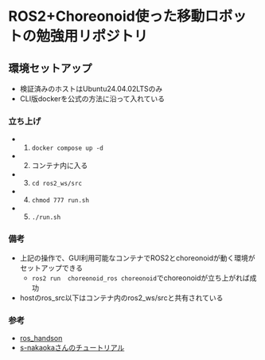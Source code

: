 # ROS2+Choreonoid使った移動ロボットの勉強用リポジトリ
## 環境セットアップ
- 検証済みのホストはUbuntu24.04.02LTSのみ
- CLI版dockerを公式の方法に沿って入れている
### 立ち上げ
- 1. `docker compose up -d`
- 2. コンテナ内に入る
- 3. `cd ros2_ws/src`
- 4. `chmod 777 run.sh`
- 5. `./run.sh`

### 備考
- 上記の操作で、GUI利用可能なコンテナでROS2とchoreonoidが動く環境がセットアップできる
    - `ros2 run  choreonoid_ros choreonoid`でchoreonoidが立ち上がれば成功
- hostのros_src以下はコンテナ内のros2_ws/srcと共有されている
### 参考
- [ros_handson](https://ouxt-polaris.github.io/ros_handson/how_to_setup/)
- [s-nakaokaさんのチュートリアル](https://github.com/choreonoid/choreonoid_ros2_mobile_robot_tutorial/tree/main)